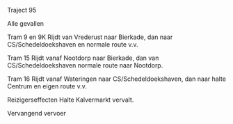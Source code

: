 Traject 95

Alle gevallen

Tram 9 en 9K
Rijdt van Vrederust naar Bierkade, dan naar CS/Schedeldoekshaven en normale route v.v.

Tram 15
Rijdt vanaf Nootdorp naar Bierkade, dan van CS/Schedeldoekshaven normale route naar Nootdorp.

Tram 16
Rijdt vanaf Wateringen naar CS/Schedeldoekshaven, dan naar halte Centrum en eigen route v.v.

Reizigerseffecten
Halte Kalvermarkt vervalt.

Vervangend vervoer
